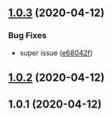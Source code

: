 ## [1.0.3](https://github.com/f19yd/test/compare/1.0.2...1.0.3) (2020-04-12)


### Bug Fixes

* super issue ([e68042f](https://github.com/f19yd/test/commit/e68042f01e43993bac6cd9bc0d2ec82b182c29f8))



## [1.0.2](https://github.com/f19yd/test/compare/1.0.1...1.0.2) (2020-04-12)



## 1.0.1 (2020-04-12)



